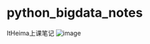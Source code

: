 # python_bigdata_notes
ItHeima上课笔记
![image](https://github.com/JohnChow96927/python_bigdata_notes/blob/main/Python%2B%E5%A4%A7%E6%95%B0%E6%8D%AE%E5%9F%BA%E7%A1%80%E7%8F%AD%E5%A4%A7%E7%BA%B2.png)
